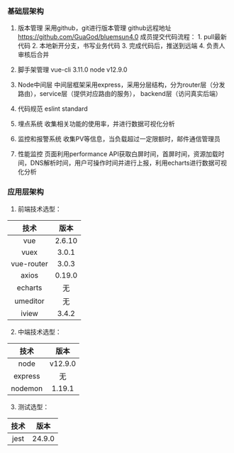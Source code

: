 ### 基础层架构
1. 版本管理
采用github，git进行版本管理 github远程地址 https://github.com/GuaGod/bluemsun4.0
成员提交代码流程：
                1. pull最新代码
                2. 本地新开分支，书写业务代码
                3. 完成代码后，推送到远端
                4. 负责人审核后合并

2. 脚手架管理
vue-cli 3.11.0
node v12.9.0

3. Node中间层
中间层框架采用express，采用分层结构，分为router层（分发路由），service层（提供对应路由的服务），
backend层（访问真实后端）

4. 代码规范
eslint standard

5. 埋点系统
收集相关功能的使用率，并进行数据可视化分析

6. 监控和报警系统
收集PV等信息，当负载超过一定限额时，邮件通信管理员

7. 性能监控
页面利用performance API获取白屏时间，首屏时间，资源加载时间，DNS解析时间，用户可操作时间并进行上报，利用echarts进行数据可视化分析

### 应用层架构
1. 前端技术选型：

| 技术 | 版本  |
| :-------: | :---: |
|  vue  | 2.6.10  |
|  vuex | 3.0.1    |
|  vue-router | 3.0.3 |
|  axios | 0.19.0 |
|  echarts |  无 |
|  umeditor | 无 |
|  iview | 3.4.2 |

2. 中端技术选型：

| 技术 | 版本  |
| :-------: | :---: |
|  node | v12.9.0  |
|  express | 无   |
| nodemon | 1.19.1 |

3. 测试选型：

| 技术 | 版本  |
| :-------: | :---: |
| jest | 24.9.0  |